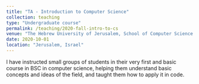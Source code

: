 ```yaml
---
title: "TA - Introduction to Computer Science"
collection: teaching
type: "Undergraduate course"
permalink: /teaching/2020-fall-intro-to-cs
venue: "The Hebrew University of Jerusalem, School of Computer Science and Engineering"
date: 2020-10-01
location: "Jerusalem, Israel"
---
```


I have instructed small groups of students in their very first and basic course in BSC in computer science, helping them understand basic concepts and ideas of the field, and taught them how to apply it in code.
